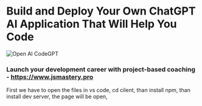 # Build and Deploy Your Own ChatGPT AI Application That Will Help You Code
![Open AI CodeGPT](https://i.ibb.co/LS4DRhb/image-257.png)

### Launch your development career with project-based coaching - https://www.jsmastery.pro

First we have to open the files in vs code,
cd cilent,
than install npm,
than install dev server,
the page will be open,

